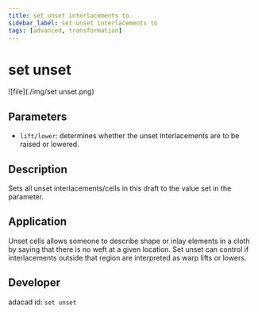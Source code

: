 ```yaml
---
title: set unset interlacements to
sidebar_label: set unset interlacements to
tags: [advanced, transformation]
---
```

# set unset
![file](./img/set unset.png)
## Parameters
- `lift/lower`: determines whether the unset interlacements are to be raised or lowered. 

## Description
Sets all unset interlacements/cells in this draft to the value set in the parameter.

## Application
Unset cells allows someone to describe shape or inlay elements in a cloth by saying that there is no weft at a given location. Set unset can control if interlacements outside that region are interpreted as warp lifts or lowers. 
## Developer
adacad id: `set unset`

